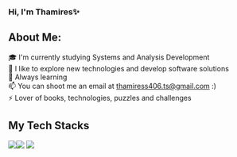 ### Hi, I'm Thamires✨

<h2>About Me:</h2>

 🎓  I'm currently studying Systems and Analysis Development <br/>
 🔭  I like to explore new technologies and develop software solutions <br/>
 🌱  Always learning <br/>
 📫  You can shoot me an email at thamiress406.ts@gmail.com :) <br/>
 ⚡  Lover of books, technologies, puzzles and challenges <br/>
 
<h2>My Tech Stacks</h2>
<img src="https://github.com/MikeCodesDotNET/ColoredBadges/blob/master/png/dev/languages/html.png?raw=true"><img src="https://github.com/MikeCodesDotNET/ColoredBadges/blob/master/png/dev/languages/java.png?raw=true"> <img src="https://github.com/MikeCodesDotNET/ColoredBadges/blob/master/png/dev/languages/csharp.png?raw=true">
